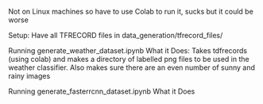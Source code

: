 Not on Linux machines so have to use Colab to run it, sucks but it could be worse

Setup:
Have all TFRECORD files in data_generation/tfrecord_files/


Running generate_weather_dataset.ipynb
What it Does:
Takes tdfrecords (using colab) and makes a directory of labelled png files to be used in the weather classifier.
Also makes sure there are an even number of sunny and rainy images


Running generate_fasterrcnn_dataset.ipynb
What it Does
